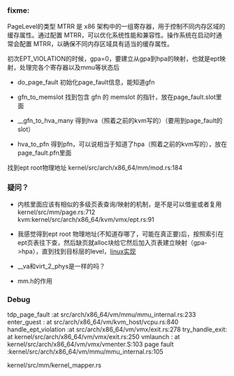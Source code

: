### fixme:
PageLevel的类型
MTRR 是 x86 架构中的一组寄存器，用于控制不同内存区域的缓存属性。通过配置 MTRR，可以优化系统性能和兼容性。操作系统在启动时通常会配置 MTRR，以确保不同内存区域具有适当的缓存属性。

初次EPT_VIOLATION的时候，gpa=0，要建立从gpa到hpa的映射，也就是ept映射，处理完各个寄存器以及mmu等状态后
- do_page_fault 初始化page_fault信息，能知道gfn

- gfn_to_memslot 找到包含 gfn 的 memslot 的指针，放在page_fault.slot里面

- __gfn_to_hva_many 得到hva（照着之前的kvm写的）（要用到page_fault的slot）

- hva_to_pfn 得到pfn，可以说相当于知道了hpa（照着之前的kvm写的），放在 page_fault.pfn里面

找到ept root物理地址 kernel/src/arch/x86_64/mm/mod.rs:184

### 疑问？
- 内核里面应该有相似的多级页表查询/映射的机制，是不是可以借鉴或者复用 kernel/src/mm/page.rs:712 kvm:kernel/src/arch/x86_64/kvm/vmx/ept.rs:91

- 我感觉得到ept root 物理地址(不知道存哪了，可能在真正要)后，按照索引在ept页表往下查，然后缺页就alloc块给它然后加入页表建立映射（gpa->hpa），直到找到目标层的level，[linux实现](https://code.dragonos.org.cn/xref/linux-6.6.21/arch/x86/kvm/mmu/tdp_mmu.c?fi=kvm_tdp_mmu_map#952)

- __va和virt_2_phys是一样的吗？

- mm.h的作用


### Debug
tdp_page_fault :at src/arch/x86_64/vm/mmu/mmu_internal.rs:233
enter_guest :   at src/arch/x86_64/vm/kvm_host/vcpu.rs:840
handle_ept_violation :at src/arch/x86_64/vm/vmx/exit.rs:278
try_handle_exit: at kernel/src/arch/x86_64/vm/vmx/exit.rs:250
vmlaunch : at kernel/src/arch/x86_64/vm/vmx/vmenter.S:103
page fault :kernel/src/arch/x86_64/vm/mmu/mmu_internal.rs:105

kernel/src/mm/kernel_mapper.rs


